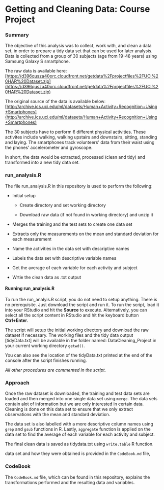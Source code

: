 # Getting and Cleaning Data: Course Project

### Summary
The objective of this analysis was to collect, work with, and clean a data set, in order to prepare a tidy data set that can be used for later analysis. Data is collected from a group of 30 subjects (age from 19-48 years) using Samsung Galaxy S smartphone. 

The raw data is available here:
[https://d396qusza40orc.cloudfront.net/getdata%2Fprojectfiles%2FUCI%20HAR%20Dataset.zip](https://d396qusza40orc.cloudfront.net/getdata%2Fprojectfiles%2FUCI%20HAR%20Dataset.zip)  

The original source of the data is available below:
[http://archive.ics.uci.edu/ml/datasets/Human+Activity+Recognition+Using+Smartphones](http://archive.ics.uci.edu/ml/datasets/Human+Activity+Recognition+Using+Smartphones)  

The 30 subjects have to perform 6 different physical activities. These activites
include walking, walking upstairs and downstairs, sitting, standing and laying.
The smartphones track volunteers' data from their waist using the phones' accelerometer and gyroscope.

In short, the data would be extracted, processed (clean and tidy) and transformed into a new tidy data set.


### run_analysis.R
The file run_analysis.R in this repository is used to perform the following:

* Initial setup
    
    * Create directory and set working directory
    
    * Download raw data (if not found in working directory) and unzip it

* Merges the training and the test sets to create one data set

* Extracts only the measurements on the mean and standard deviation for each measurement 

* Name the activities in the data set with descriptive names

* Labels the data set with descriptive variable names

* Get the average of each variable for each activity and subject

* Wrtie the clean data as .txt output


#### Running run_analysis.R
To run the run_analyis.R script, you do not need to setup anything. There is no prerequisite. Just download the script and run it. To run the script, load it into your RStudio and hit the **Source** to execute. Alternatively, you can select all the script content in RStudio and hit the keyboard button **Ctrl+Enter**.

The script will setup the initial working directory and download the raw dataset if necessary. The working files and the tidy data output [tidyData.txt] will be available in the folder named: DataCleaning_Project in your current working directory `getwd()`. 

You can also see the location of the tidyData.txt printed at the end of the console after the script finishes running.

_All other procedures are commented in the script._


### Approach
Once the raw dataset is downloaded, the training and test data sets are loaded and then merged into one single data set using `merge`. 
The data sets contain alot of information but we are only interested in certain data. Cleaning is done on this data set to ensure that we only extract observations with the mean and standard deviation.

The data set is also labelled with a more descriptive column names using `grep` and `gsub` functions in R.
Lastly, `aggregate` function is applied on the data set to find the average of each variable for each activity and subject.

The final clean data is saved as tidydata.txt using `write.table` R function.

data set and how they were obtained is provided in the `CodeBook.md` file, 


### CodeBook
The `CodeBook.md` file, which can be found in this repository, explains the transformations performed and the 
resulting data and variables.

